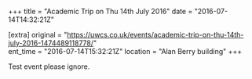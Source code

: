 +++
title = "Academic Trip on Thu 14th July 2016"
date = "2016-07-14T14:32:21Z"

[extra]
original = "https://uwcs.co.uk/events/academic-trip-on-thu-14th-july-2016-1474489118778/"    
ent_time = "2016-07-14T15:32:21Z"
location = "Alan Berry building"
+++

Test event please ignore.

